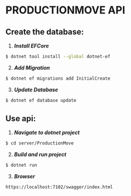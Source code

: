 # PRODUCTIONMOVE API
## Create the database:
1. **_Install EFCore_**

```sh
$ dotnet tool install --global dotnet-ef
```
2. **_Add Migration_**
```sh
$ dotnet ef migrations add InitialCreate
```

3. **_Update Database_**

```sh
$ dotnet ef database update
```

## Use api: 
1. **_Navigate to dotnet project_**

```sh
$ cd server/ProductionMove
```
2. **_Build and run project_**
```sh
$ dotnet run
```

3. **_Browser_**

```sh
https://localhost:7102/swagger/index.html
```

